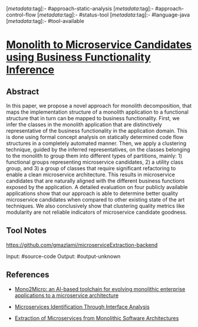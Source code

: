 <!-- deno-fmt-ignore-start -->

[_metadata_:tag]:- #approach-static-analysis
[_metadata_:tag]:- #approach-control-flow
[_metadata_:tag]:- #status-tool
[_metadata_:tag]:- #language-java
[_metadata_:tag]:- #tool-available

<!-- deno-fmt-ignore-end -->

# [Monolith to Microservice Candidates using Business Functionality Inference](https://doi.org/10.1109/ICWS53863.2021.00104)

## Abstract

In this paper, we propose a novel approach for monolith decomposition, that maps
the implementation structure of a monolith application to a functional structure
that in turn can be mapped to business functionality. First, we infer the
classes in the monolith application that are distinctively representative of the
business functionality in the application domain. This is done using formal
concept analysis on statically determined code flow structures in a completely
automated manner. Then, we apply a clustering technique, guided by the inferred
representatives, on the classes belonging to the monolith to group them into
different types of partitions, mainly: 1) functional groups representing
microservice candidates, 2) a utility class group, and 3) a group of classes
that require significant refactoring to enable a clean microservice
architecture. This results in microservice candidates that are naturally aligned
with the different business functions exposed by the application. A detailed
evaluation on four publicly available applications show that our approach is
able to determine better quality microservice candidates when compared to other
existing state of the art techniques. We also conclusively show that clustering
quality metrics like modularity are not reliable indicators of microservice
candidate goodness.

## Tool Notes

https://github.com/gmazlami/microserviceExtraction-backend

Input: #source-code 
Output: #output-unknown

## References

- [Mono2Micro: an AI-based toolchain for evolving monolithic enterprise applications to a microservice architecture](./mono2micro-an-ai-based-toolchain-for-evolving-monolithic-enterprise-applications-to-a-microservice-architecture.md)

- [Microservices Identification Through Interface Analysis](./microservices-identification-through-interface-analysis.md)

- [Extraction of Microservices from Monolithic Software Architectures](./extraction-of-microservices-from-monolithic-software-architectures.md)
